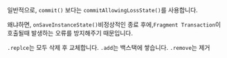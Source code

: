 일반적으로, `commit()` 보다는 `commitAllowingLossState()`를 사용합니다.

왜냐하면, `onSaveInstanceState()`비정상적인 종료 후에,`Fragment Transaction`이 호출될때 발생하는 오류를 방지해주기 때문입니다.

`.replce`는 모두 삭제 후 교체합니다.
`.add`는 백스택에 쌓습니다.
`.remove`는 제거
